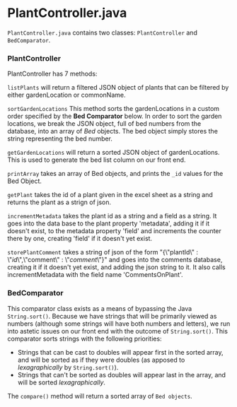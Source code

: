 # PlantController.java  

`PlantController.java` contains two classes: `PlantController` and `BedComparator`.


### PlantController  

PlantController has 7 methods:

`listPlants` will return a filtered JSON object of plants that can be filtered by either
gardenLocation or commonName.

`sortGardenLocations` This method sorts the gardenLocations in a custom order specified by the **Bed Comparator** below. In order to sort the garden locations, we break the JSON object, full of bed numbers from the database, into an array of *Bed* objects. The bed object simply stores the string representing the bed number.    

`getGardenLocations` will return a sorted JSON object of gardenLocations.
This is used to generate the bed list column on our front end.  

`printArray` takes an array of Bed objects, and prints the `_id` values for the Bed Object.

`getPlant` takes the id of a plant given in the excel sheet as a string and returns the plant as a strign of json.

`incrementMetadata` takes the plant id as a string and a field as a string. It goes into the data base to the plant property 'metadata', adding it if it doesn't exist, to the metadata property 'field' and increments the counter there by one, creating 'field' if it doesn't yet exist.

`storePlantComment` takes a string of json of the form "{\\"plantId\\" : \\"*id*\\",\\"comment\\" : \\"*comment*\\"}" and goes into the comments database, creating it if it doesn't yet exist, and adding the json string to it. It also calls incrementMetadata with the field name 'CommentsOnPlant'.



### BedComparator  
This comparator class exists as a means of bypassing the Java `String.sort()`.
Because we have strings that will be primarily viewed as numbers (although some strings will have both numbers and letters),
we run into astetic issues on our front end with the outcome of `String.sort()`. This comparator sorts strings with the following priorities:
* Strings that can be cast to doubles will appear first in the sorted array, and will be sorted as if they were doubles (as apposed to *lexagraphically* by `String.sort()`).  
* Strings that can't be sorted as doubles will appear last in the array, and will be sorted *lexagraphically*.    

The `compare()` method will return a sorted array of `Bed objects`.  
